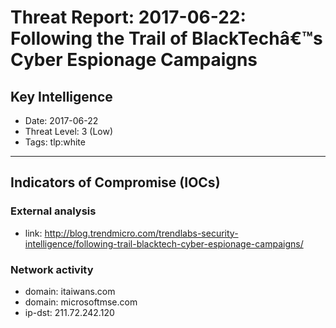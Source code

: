 # Threat Report: 2017-06-22: Following the Trail of BlackTechâ€™s Cyber Espionage Campaigns


## Key Intelligence
* Date: 2017-06-22
* Threat Level: 3 (Low)
* Tags: tlp:white

---

## Indicators of Compromise (IOCs)
### External analysis
* link: http://blog.trendmicro.com/trendlabs-security-intelligence/following-trail-blacktech-cyber-espionage-campaigns/

### Network activity
* domain: itaiwans.com
* domain: microsoftmse.com
* ip-dst: 211.72.242.120
